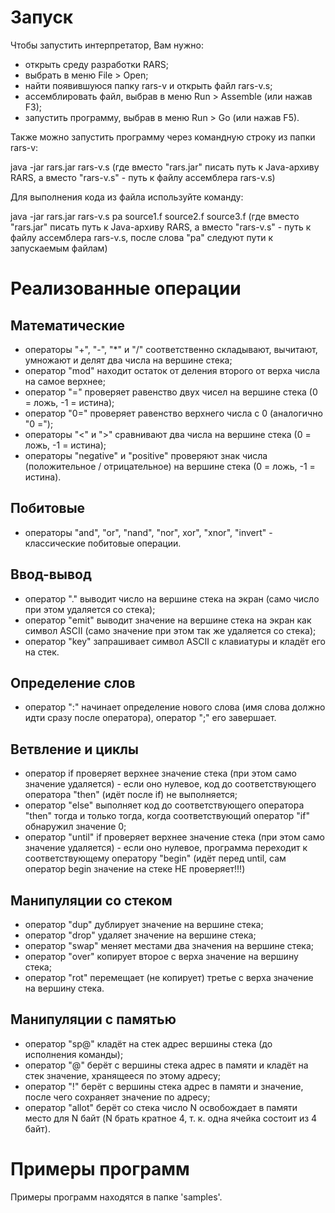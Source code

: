# Запуск

Чтобы запустить интерпретатор, Вам нужно:
- открыть среду разработки RARS;
- выбрать в меню File > Open;
- найти появившуюся папку rars-v и открыть файл rars-v.s;
- ассемблировать файл, выбрав в меню Run > Assemble (или нажав F3);
- запустить программу, выбрав в меню Run > Go (или нажав F5).

Также можно запустить программу через командную строку из папки rars-v:

java -jar rars.jar rars-v.s
(где вместо "rars.jar" писать путь к Java-архиву RARS, а вместо "rars-v.s" - путь к файлу ассемблера rars-v.s)

Для выполнения кода из файла используйте команду:

java -jar rars.jar rars-v.s pa source1.f source2.f source3.f
(где вместо "rars.jar" писать путь к Java-архиву RARS, а вместо "rars-v.s" - путь к файлу ассемблера rars-v.s, после слова "pa" следуют пути к запускаемым файлам)

# Реализованные операции

## Математические
- операторы "+", "-", "*" и "/" соответственно складывают, вычитают, умножают и делят два числа на вершине стека;
- оператор "mod" находит остаток от деления второго от верха числа на самое верхнее;
- оператор "=" проверяет равенство двух чисел на вершине стека (0 = ложь, -1 = истина);
- оператор "0=" проверяет равенство верхнего числа с 0 (аналогично "0 =");
- операторы "<" и ">" сравнивают два числа на вершине стека (0 = ложь, -1 = истина);
- операторы "negative" и "positive" проверяют знак числа (положительное / отрицательное) на вершине стека (0 = ложь, -1 = истина).

## Побитовые
- операторы "and", "or", "nand", "nor", xor", "xnor", "invert" - классические побитовые операции.

## Ввод-вывод
- оператор "." выводит число на вершине стека на экран (само число при этом удаляется со стека);
- оператор "emit" выводит значение на вершине стека на экран как символ ASCII (само значение при этом так же удаляется со стека);
- оператор "key" запрашивает символ ASCII с клавиатуры и кладёт его на стек.

## Определение слов
- оператор ":" начинает определение нового слова (имя слова должно идти сразу после оператора), оператор ";" его завершает.

## Ветвление и циклы
- оператор if проверяет верхнее значение стека (при этом само значение удаляется) - если оно нулевое, код до соответствующего оператора "then" (идёт после if) не выполняется;
- оператор "else" выполняет код до соответствующего оператора "then" тогда и только тогда, когда соответствующий оператор "if" обнаружил значение 0;
- оператор "until" if проверяет верхнее значение стека (при этом само значение удаляется) - если оно нулевое, программа переходит к соответствующему оператору "begin" (идёт перед until, сам оператор begin значение на стеке НЕ проверяет!!!)

## Манипуляции со стеком
- оператор "dup" дублирует значение на вершине стека;
- оператор "drop" удаляет значение на вершине стека;
- оператор "swap" меняет местами два значения на вершине стека;
- оператор "over" копирует второе с верха значение на вершину стека;
- оператор "rot" перемещает (не копирует) третье с верха значение на вершину стека.

## Манипуляции с памятью
- оператор "sp@" кладёт на стек адрес вершины стека (до исполнения команды);
- оператор "@" берёт с вершины стека адрес в памяти и кладёт на стек значение, хранящееся по этому адресу;
- оператор "!" берёт с вершины стека адрес в памяти и значение, после чего сохраняет значение по адресу;
- оператор "allot" берёт со стека число N освобождает в памяти место для N байт (N брать кратное 4, т. к. одна ячейка состоит из 4 байт).

# Примеры программ
Примеры программ находятся в папке 'samples'.
